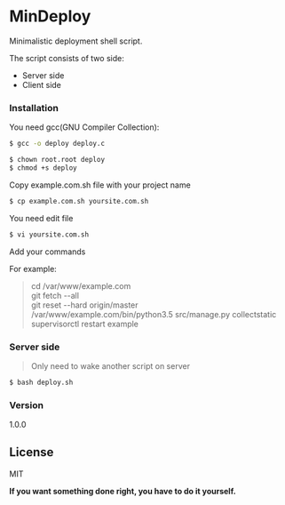 # MinDeploy

Minimalistic deployment shell script.

The script consists of two side:
  - Server side
  - Client side

### Installation

You need gcc(GNU Compiler Collection):

```sh
$ gcc -o deploy deploy.c
```

```sh
$ chown root.root deploy
$ chmod +s deploy
```

Copy example.com.sh file with your project name

```sh
$ cp example.com.sh yoursite.com.sh
```
You need edit file 
```sh
$ vi yoursite.com.sh
```
Add your commands

For example:
>cd /var/www/example.com\
>git fetch --all\
>git reset --hard origin/master\
>/var/www/example.com/bin/python3.5 src/manage.py collectstatic\
>supervisorctl restart example


### Server side
> Only need to wake another script on server

```sh
$ bash deploy.sh
```


### Version
1.0.0

License
----

MIT

**If you want something done right, you have to do it yourself.**

